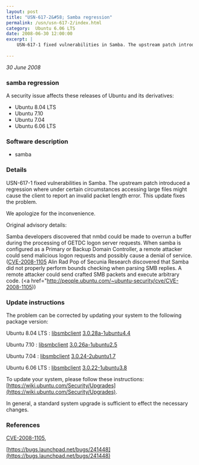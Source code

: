 ```yaml
---
layout: post
title: "USN-617-2&#58; Samba regression"
permalink: /usn/usn-617-2/index.html
category:  Ubuntu 6.06 LTS
date: 2008-06-30 12:00:00
excerpt: |
    USN-617-1 fixed vulnerabilities in Samba. The upstream patch introduced a regression where under certain circumstances accessing large files might cause the client to report an invalid packet length error. This update fixes the problem.
    
--- 
```

 
 

*30 June 2008*

### samba regression

A security issue affects these releases of Ubuntu and its derivatives:

* Ubuntu 8.04 LTS
* Ubuntu 7.10
* Ubuntu 7.04
* Ubuntu 6.06 LTS

### Software description

* samba 

### Details

USN-617-1 fixed vulnerabilities in Samba. The upstream patch introduced a regression where under certain circumstances accessing large files might cause the client to report an invalid packet length error. This update fixes the problem.

We apologize for the inconvenience.

Original advisory details:

 Samba developers discovered that nmbd could be made to overrun a buffer during the processing of GETDC logon server requests. When samba is configured as a Primary or Backup Domain Controller, a remote attacker could send malicious logon requests and possibly cause a denial of service. ([CVE-2008-1105](http://people.ubuntu.com/~ubuntu-security/cve/CVE-2007-4572">CVE-2007-4572</a>) Alin Rad Pop of Secunia Research discovered that Samba did not properly perform bounds checking when parsing SMB replies. A remote attacker could send crafted SMB packets and execute arbitrary code. (<a href="http://people.ubuntu.com/~ubuntu-security/cve/CVE-2008-1105)) 

### Update instructions

The problem can be corrected by updating your system to the following package version:

Ubuntu 8.04 LTS
 : [libsmbclient](https://launchpad.net/ubuntu/+source/samba) <span> [3.0.28a-1ubuntu4.4](https://launchpad.net/ubuntu/+source/samba/3.0.28a-1ubuntu4.4) </span> 

Ubuntu 7.10
 : [libsmbclient](https://launchpad.net/ubuntu/+source/samba) <span> [3.0.26a-1ubuntu2.5](https://launchpad.net/ubuntu/+source/samba/3.0.26a-1ubuntu2.5) </span> 

Ubuntu 7.04
 : [libsmbclient](https://launchpad.net/ubuntu/+source/samba) <span> [3.0.24-2ubuntu1.7](https://launchpad.net/ubuntu/+source/samba/3.0.24-2ubuntu1.7) </span> 

Ubuntu 6.06 LTS
 : [libsmbclient](https://launchpad.net/ubuntu/+source/samba) <span> [3.0.22-1ubuntu3.8](https://launchpad.net/ubuntu/+source/samba/3.0.22-1ubuntu3.8) </span> 

To update your system, please follow these instructions: [https://wiki.ubuntu.com/Security/Upgrades](https://wiki.ubuntu.com/Security/Upgrades).

In general, a standard system upgrade is sufficient to effect the necessary changes. 

### References

 
 [CVE-2008-1105](http://people.ubuntu.com/~ubuntu-security/cve/CVE-2008-1105), 

 [https://bugs.launchpad.net/bugs/241448](https://bugs.launchpad.net/bugs/241448)
 

